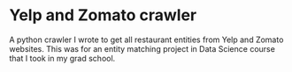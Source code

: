 # Yelp and Zomato crawler
A python crawler I wrote to get all restaurant entities from Yelp and Zomato websites.
This was for an entity matching project in Data Science course that I took in my grad school.
